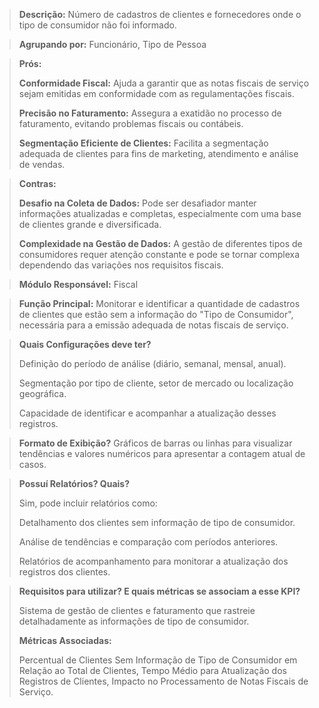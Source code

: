> **Descrição:** Número de cadastros de clientes e fornecedores onde o tipo de consumidor não foi informado.

> **Agrupando por:** Funcionário, Tipo de Pessoa

> **Prós:**
> 
> 
> **Conformidade Fiscal:** Ajuda a garantir que as notas fiscais de serviço sejam emitidas em conformidade com as regulamentações fiscais.
> 
> **Precisão no Faturamento:** Assegura a exatidão no processo de faturamento, evitando problemas fiscais ou contábeis.
> 
> **Segmentação Eficiente de Clientes:** Facilita a segmentação adequada de clientes para fins de marketing, atendimento e análise de vendas.
> 

> **Contras:**
> 
> 
> **Desafio na Coleta de Dados:** Pode ser desafiador manter informações atualizadas e completas, especialmente com uma base de clientes grande e diversificada.
> 
> **Complexidade na Gestão de Dados:** A gestão de diferentes tipos de consumidores requer atenção constante e pode se tornar complexa dependendo das variações nos requisitos fiscais.
> 

> **Módulo Responsável:**
Fiscal
> 

> **Função Principal:**
Monitorar e identificar a quantidade de cadastros de clientes que estão sem a informação do "Tipo de Consumidor", necessária para a emissão adequada de notas fiscais de serviço.
> 

> **Quais Configurações deve ter?**
> 
> 
> Definição do período de análise (diário, semanal, mensal, anual).
> 
> Segmentação por tipo de cliente, setor de mercado ou localização geográfica.
> 
> Capacidade de identificar e acompanhar a atualização desses registros.
> 

> **Formato de Exibição?**
Gráficos de barras ou linhas para visualizar tendências e valores numéricos para apresentar a contagem atual de casos.
> 

> **Possuí Relatórios? Quais?**
> 
> 
> Sim, pode incluir relatórios como:
> 
> Detalhamento dos clientes sem informação de tipo de consumidor.
> 
> Análise de tendências e comparação com períodos anteriores.
> 
> Relatórios de acompanhamento para monitorar a atualização dos registros dos clientes.
> 

> **Requisitos para utilizar? E quais métricas se associam a esse KPI?**
> 
> Sistema de gestão de clientes e faturamento que rastreie detalhadamente as informações de tipo de consumidor.
> 
> **Métricas Associadas:**
> 
>  Percentual de Clientes Sem Informação de Tipo de Consumidor em Relação ao Total de Clientes, Tempo Médio para Atualização dos Registros de Clientes, Impacto no Processamento de Notas Fiscais de Serviço.
>
